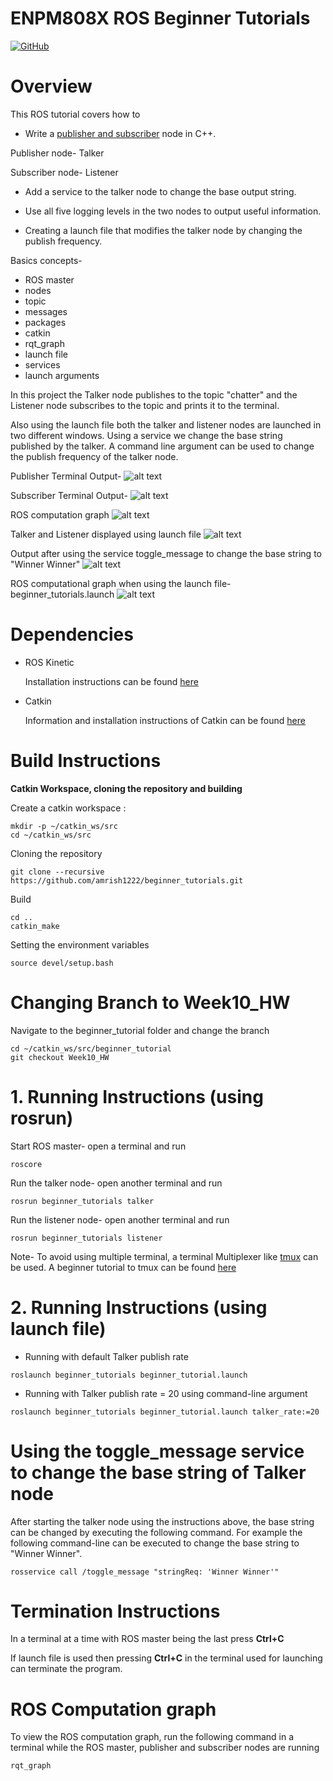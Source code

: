 # ENPM808X ROS Beginner Tutorials
[![GitHub](https://img.shields.io/github/license/mashape/apistatus.svg)](https://github.com/amrish1222/beginner_tutorials.git)

# Overview
 This ROS tutorial covers how to 
 - Write a [publisher and subscriber](http://wiki.ros.org/ROS/Tutorials/WritingPublisherSubscriber%28c%2B%2B%29) node in C++.
 
  Publisher node- Talker
  
  Subscriber node- Listener
  
 - Add a service to the talker node to change the base output string.
 
 - Use all five logging levels in the two nodes to output useful information.
 
 - Creating a launch file that modifies the talker node by changing the publish frequency.
 
  Basics concepts-
  - ROS master
  - nodes
  - topic
  - messages
  - packages
  - catkin
  - rqt_graph
  - launch file
  - services
  - launch arguments
  
   In this project the Talker node publishes to the topic "chatter" and the Listener node subscribes to the topic and prints
   it to the terminal.
   
   Also using the launch file both the talker and listener nodes are launched in two different windows. Using a service we change the base string published by the talker. A command line argument can be used to change the publish frequency of the talker node.
   
Publisher Terminal Output-
![alt text](https://github.com/amrish1222/beginner_tutorials/blob/master/images/Talker.png)

Subscriber Terminal Output-
![alt text](https://github.com/amrish1222/beginner_tutorials/blob/master/images/Listener.png)

ROS computation graph
![alt text](https://github.com/amrish1222/beginner_tutorials/blob/master/images/rqt_graph.png)

Talker and Listener displayed using launch file
![alt text](https://github.com/amrish1222/beginner_tutorials/blob/Week10_HW/images/TalkerAndListenerLaunchFile.png)

Output after using the service toggle_message to change the base string to "Winner Winner"
![alt text](https://github.com/amrish1222/beginner_tutorials/blob/Week10_HW/images/ChangeStringWithService.png)

ROS computational graph when using the launch file- beginner_tutorials.launch
![alt text](https://github.com/amrish1222/beginner_tutorials/blob/Week10_HW/images/NewRqt_Graph.png)

# Dependencies
- ROS Kinetic

   Installation instructions can be found [here](http://wiki.ros.org/kinetic/Installation)
   
- Catkin

   Information and installation instructions of Catkin can be found [here](http://wiki.ros.org/catkin)
   
   
# Build Instructions

**Catkin Workspace, cloning the repository and building**

Create a catkin workspace :
```
mkdir -p ~/catkin_ws/src
cd ~/catkin_ws/src
```

Cloning the repository
```
git clone --recursive https://github.com/amrish1222/beginner_tutorials.git
```

Build
```
cd ..
catkin_make
```

Setting the environment variables
```
source devel/setup.bash
```
# Changing Branch to Week10_HW

Navigate to the beginner_tutorial folder and change the branch
```
cd ~/catkin_ws/src/beginner_tutorial
git checkout Week10_HW
```


# 1. Running Instructions (using rosrun)

Start ROS master- open a terminal and run
```
roscore
```

Run the talker node- open another terminal and run
```
rosrun beginner_tutorials talker
```

Run the listener node- open another terminal and run
```
rosrun beginner_tutorials listener
```

Note- To avoid using multiple terminal, a terminal Multiplexer like [tmux](https://linoxide.com/how-tos/install-tmux-manage-multiple-linux-terminals/) can be used. A beginner tutorial to tmux can be found [here](https://hackernoon.com/a-gentle-introduction-to-tmux-8d784c404340)

# 2. Running Instructions (using launch file)

- Running with default Talker publish rate
```
roslaunch beginner_tutorials beginner_tutorial.launch
```

- Running with Talker publish rate = 20 using command-line argument
```
roslaunch beginner_tutorials beginner_tutorial.launch talker_rate:=20
```

# Using the toggle_message service to change the base string of Talker node

 After starting the talker node using the instructions above, the base string can be changed by executing the following command. For example the following command-line can be executed to change the base string to "Winner Winner".
```
rosservice call /toggle_message "stringReq: 'Winner Winner'"
```

# Termination Instructions

In a terminal at a time with ROS master being the last press **Ctrl+C** 

If launch file is used then pressing **Ctrl+C** in the terminal used for launching can terminate the program.

# ROS Computation graph

To view the ROS computation graph, run the following command in a terminal while the ROS master, publisher and subscriber nodes are running
```
rqt_graph
```
